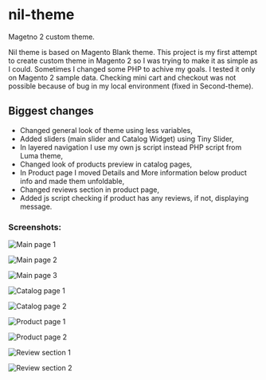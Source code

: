 # nil-theme
Magetno 2 custom theme.

Nil theme is based on Magento Blank theme. This project is my first attempt to create custom theme in Magento 2 so I was trying to make it as simple as I could. Sometimes I changed some PHP to achive my goals. I tested it only on Magento 2 sample data. Checking mini cart and checkout was not possible because of bug in my local environment (fixed in Second-theme).

## Biggest changes

- Changed general look of theme using less variables,  
- Added sliders (main slider and Catalog Widget) using Tiny Slider,
- In layered navigation I use my own js script instead PHP script from Luma theme,
- Changed look of products preview in catalog pages,
- In Product page I moved Details and More information below product info and made them unfoldable,
- Changed reviews section in product page,
- Added js script checking if product has any reviews, if not, displaying message.


### Screenshots:

![Main page 1](https://i.imgur.com/0uPAesR.png)

![Main page 2](https://i.imgur.com/97tIzNK.png)

![Main page 3](https://i.imgur.com/9g6hfci.png)

![Catalog page 1](https://i.imgur.com/J6kVuJf.png)

![Catalog page 2](https://i.imgur.com/gWHtrM4.png)

![Product page 1](https://i.imgur.com/pinNlQg.png)

![Product page 2](https://i.imgur.com/2vRzXXt.png)

![Review section 1](https://i.imgur.com/Wi7mgbC.png)

![Review section 2](https://i.imgur.com/EZVm38p.png)
